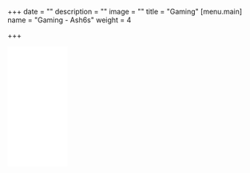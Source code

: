+++
date = ""
description = ""
image = ""
title = "Gaming"
[menu.main]
name = "Gaming - Ash6s"
weight = 4

+++
<iframe style="width:120px;height:240px;" marginwidth="0" marginheight="0" scrolling="no" frameborder="0" src="//ws-na.amazon-adsystem.com/widgets/q?ServiceVersion=20070822&OneJS=1&Operation=GetAdHtml&MarketPlace=US&source=ac&ref=tf_til&ad_type=product_link&tracking_id=ash6s-20&marketplace=amazon&region=US&placement=B0153XBEBM&asins=B0153XBEBM&linkId=1eef7cfc37bb1036bd85f34321a78480&show_border=false&link_opens_in_new_window=false&price_color=333333&title_color=0066C0&bg_color=FFFFFF">
    </iframe>